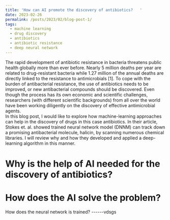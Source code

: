 ```yaml
---
title: 'How can AI promote the discovery of antibiotics?   '
date: 2023-02-26
permalink: /posts/2023/02/blog-post-1/
tags:
  - machine learning
  - drug discovery
  - antibiotics
  - antibiotic resistance
  - deep neural network
---
```

The rapid development of antibiotic resistance in bacteria threatens public health globally more than ever before. Nearly 5 million deaths per year are related to drug-resistant bacteria while 1.27 million of the annual deaths are directly linked to the resistance to antimicrobials [1]. To cope with the burden of antibacterial resistance, the use of antibiotics needs to be improved, or new antibacterial compounds should be discovered. Even though the process has its own economic and scientific challenges, researchers (with different scientific backgrounds) from all over the world have been working diligently on the discovery of effective antimicrobial agents.  
In this blog post, I would like to explore how machine-learning approaches can help in the discovery of drugs in this case antibiotics. In their article, Stokes et. al. showed trained neural network model (DNNM) can track down a promising antibacterial molecule, halicin, by scanning numerous chemical libraries. I will review why and how they developed and applied a deep-learning algorithm in this manner.



Why is the help of AI needed for the discovery of antibiotics?
======

How does the AI solve the problem?
======

How does the neural network is trained?
------vdsgs
